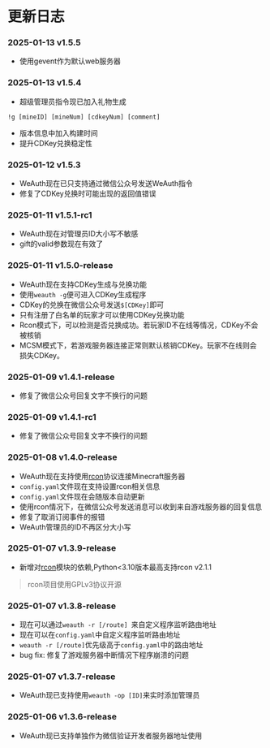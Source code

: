 # 更新日志

### 2025-01-13 v1.5.5

- 使用gevent作为默认web服务器
### 2025-01-13 v1.5.4
- 超级管理员指令现已加入礼物生成
```shell
!g [mineID] [mineNum] [cdkeyNum] [comment]
```
- 版本信息中加入构建时间
- 提升CDKey兑换稳定性
### 2025-01-12 v1.5.3
- WeAuth现在已只支持通过微信公众号发送WeAuth指令
- 修复了CDKey兑换时可能出现的返回值错误
### 2025-01-11 v1.5.1-rc1
- WeAuth现在对管理员ID大小写不敏感
- gift的valid参数现在有效了
### 2025-01-11 v1.5.0-release
* WeAuth现在支持CDKey生成与兑换功能
* 使用`weauth -g`便可进入CDKey生成程序
* CDKey的兑换在微信公众号发送`$[CDKey]`即可
* 只有注册了白名单的玩家才可以使用CDKey兑换功能
* Rcon模式下，可以检测是否兑换成功。若玩家ID不在线等情况，CDKey不会被核销
* MCSM模式下，若游戏服务器连接正常则默认核销CDKey。玩家不在线则会损失CDKey。
### 2025-01-09 v1.4.1-release
* 修复了微信公众号回复文字不换行的问题
### 2025-01-09 v1.4.1-rc1
* 修复了微信公众号回复文字不换行的问题
### 2025-01-08 v1.4.0-release
* WeAuth现在支持使用[rcon](https://github.com/conqp/rcon)协议连接Minecraft服务器
* `config.yaml`文件现在支持设置rcon相关信息
* `config.yaml`文件现在会随版本自动更新
* 使用rcon情况下，在微信公众号发送消息可以收到来自游戏服务器的回复信息
* 修复了取消订阅事件的报错
* WeAuth管理员的ID不再区分大小写
### 2025-01-07 v1.3.9-release
* 新增对[rcon](https://github.com/conqp/rcon)模块的依赖,Python<3.10版本最高支持rcon v2.1.1  

> rcon项目使用GPLv3协议开源
### 2025-01-07 v1.3.8-release
* 现在可以通过`weauth -r [/route] `来自定义程序监听路由地址  
* 现在可以在`config.yaml`中自定义程序监听路由地址  
* `weauth -r [/route]`优先级高于`config.yaml`中的路由地址  
* bug fix: 修复了游戏服务器中断情况下程序崩溃的问题  
### 2025-01-07 v1.3.7-release
- WeAuth现已支持使用`weauth -op [ID]`来实时添加管理员  
### 2025-01-06 v1.3.6-release
- WeAuth现已支持单独作为微信验证开发者服务器地址使用  
